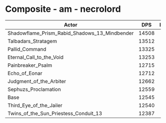 # Composite - am - necrolord
| Actor | DPS | Increase |
|---|:---:|:---:|
|Shadowflame_Prism_Rabid_Shadows_13_Mindbender|14508|15.65%|
|Talbadars_Stratagem|13512|7.71%|
|Pallid_Command|13325|6.22%|
|Eternal_Call_to_the_Void|13253|5.64%|
|Painbreaker_Psalm|12715|1.35%|
|Echo_of_Eonar|12712|1.33%|
|Judgment_of_the_Arbiter|12662|0.93%|
|Sephuzs_Proclamation|12559|0.11%|
|Base|12545|0.00%|
|Third_Eye_of_the_Jailer|12540|-0.04%|
|Twins_of_the_Sun_Priestess_Conduit_13|12387|-1.26%|
